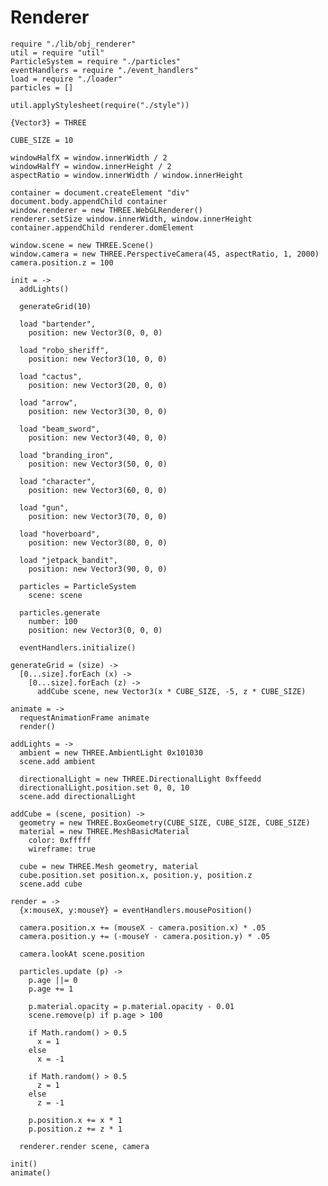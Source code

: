 Renderer
========

    require "./lib/obj_renderer"
    util = require "util"
    ParticleSystem = require "./particles"
    eventHandlers = require "./event_handlers"
    load = require "./loader"
    particles = []

    util.applyStylesheet(require("./style"))

    {Vector3} = THREE

    CUBE_SIZE = 10

    windowHalfX = window.innerWidth / 2
    windowHalfY = window.innerHeight / 2
    aspectRatio = window.innerWidth / window.innerHeight

    container = document.createElement "div"
    document.body.appendChild container
    window.renderer = new THREE.WebGLRenderer()
    renderer.setSize window.innerWidth, window.innerHeight
    container.appendChild renderer.domElement    
    
    window.scene = new THREE.Scene()
    window.camera = new THREE.PerspectiveCamera(45, aspectRatio, 1, 2000)
    camera.position.z = 100
    
    init = ->
      addLights()

      generateGrid(10)

      load "bartender",
        position: new Vector3(0, 0, 0)

      load "robo_sheriff",
        position: new Vector3(10, 0, 0)

      load "cactus",
        position: new Vector3(20, 0, 0)

      load "arrow",
        position: new Vector3(30, 0, 0)

      load "beam_sword",
        position: new Vector3(40, 0, 0)

      load "branding_iron",
        position: new Vector3(50, 0, 0)

      load "character",
        position: new Vector3(60, 0, 0)

      load "gun",
        position: new Vector3(70, 0, 0)

      load "hoverboard",
        position: new Vector3(80, 0, 0)

      load "jetpack_bandit",
        position: new Vector3(90, 0, 0)

      particles = ParticleSystem
        scene: scene

      particles.generate
        number: 100
        position: new Vector3(0, 0, 0)

      eventHandlers.initialize()

    generateGrid = (size) ->
      [0...size].forEach (x) ->
        [0...size].forEach (z) ->
          addCube scene, new Vector3(x * CUBE_SIZE, -5, z * CUBE_SIZE)

    animate = ->
      requestAnimationFrame animate
      render()

    addLights = ->
      ambient = new THREE.AmbientLight 0x101030
      scene.add ambient

      directionalLight = new THREE.DirectionalLight 0xffeedd
      directionalLight.position.set 0, 0, 10
      scene.add directionalLight

    addCube = (scene, position) ->
      geometry = new THREE.BoxGeometry(CUBE_SIZE, CUBE_SIZE, CUBE_SIZE)
      material = new THREE.MeshBasicMaterial
        color: 0xfffff
        wireframe: true

      cube = new THREE.Mesh geometry, material
      cube.position.set position.x, position.y, position.z
      scene.add cube

    render = ->
      {x:mouseX, y:mouseY} = eventHandlers.mousePosition()
      
      camera.position.x += (mouseX - camera.position.x) * .05
      camera.position.y += (-mouseY - camera.position.y) * .05

      camera.lookAt scene.position
      
      particles.update (p) ->
        p.age ||= 0
        p.age += 1

        p.material.opacity = p.material.opacity - 0.01 
        scene.remove(p) if p.age > 100

        if Math.random() > 0.5
          x = 1
        else
          x = -1

        if Math.random() > 0.5
          z = 1
        else
          z = -1

        p.position.x += x * 1
        p.position.z += z * 1

      renderer.render scene, camera

    init()
    animate()

